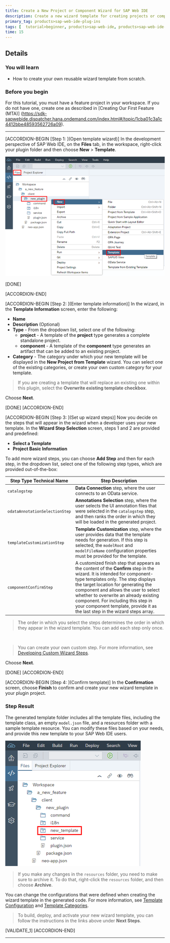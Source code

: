 ```yaml
---
title: Create a New Project or Component Wizard for SAP Web IDE
description: Create a new wizard template for creating projects or components for SAP Web IDE.
primary_tag: products>sap-web-ide-plug-ins
tags: [  tutorial>beginner, products>sap-web-ide, products>sap-web-ide-plug-ins ]
time: 15
---
```



## Details
### You will learn
- How to create your own reusable wizard template from scratch.

### Before you begin
For this tutorial, you must have a feature project in your workspace. If you do not have one, create one as described in [Creating Our First Feature \(MTA\)] (https://sdk-sapwebide.dispatcher.hana.ondemand.com/index.html#/topic/1cba01c3a1c4412bbe48593562726a09).

---

[ACCORDION-BEGIN [Step 1: ](Open template wizard)]
In the development perspective of SAP Web IDE, on the **Files** tab, in the workspace, right-click your plugin folder and then choose **New** > **Template**.

![Directory path](new-create-template.png)


[DONE]

[ACCORDION-END]

[ACCORDION-BEGIN [Step 2: ](Enter template information)]
In the wizard, in the **Template Information** screen, enter the following:

  - **Name**
  - **Description** (Optional)
  - **Type** - From the dropdown list, select one of the following:
    - **project** - A template of the **project** type generates a complete standalone project.
    - **component** - A template of the **component** type generates an artifact that can be added to an existing project.
  - **Category** - The category under which your new template will be displayed in the **New Project from Template** wizard. You can select one of the existing categories, or create your own custom category for your template.

> If you are creating a template that will replace an existing one within this plugin, select the **Overwrite existing template checkbox**.

Choose **Next**.

[DONE]
[ACCORDION-END]


[ACCORDION-BEGIN [Step 3: ](Set up wizard steps)]
Now you decide on the steps that will appear in the wizard when a developer uses your new template. In the **Wizard Step Selection** screen, steps 1 and 2 are provided and predefined:

  - **Select a Template**
  - **Project Basic Information**

To add more wizard steps, you can choose **Add Step** and then for each step, in the dropdown list, select one of the following step types, which are provided out-of-the-box:

Step Type Technical Name | Step Description
-------------------------|--------------------------------------------------------
`catalogstep`  | **Data Connection** step, where the user connects to an OData service.
`odataAnnotationSelectionStep` | **Annotations Selection** step, where the user selects the UI annotation files that were selected in the `catalogstep` step, and then ranks the order in which they will be loaded in the generated project.
`templateCustomizationStep` | **Template Customization** step, where the user provides data that the template needs for generation. If this step is selected, the `modelRoot` and `modelFileName` configuration properties must be provided for the template.
`componentConfirmStep` | A customized finish step that appears as the content of the **Confirm** step in the wizard. It is intended for component-type templates only. The step displays the target location for generating the component and allows the user to select whether to overwrite an already existing component. For including this step in your component template, provide it as the last step in the wizard steps array.

> The order in which you select the steps determines the order in which they appear in the wizard template. You can add each step only once.

<br>

> You can create your own custom step. For more information, see [Developing Custom Wizard Steps](https://sdk-sapwebide.dispatcher.hana.ondemand.com/index.html#/topic/3077337abe2c42b885af557d3ddbedba).

Choose **Next**.

[DONE]
[ACCORDION-END]

[ACCORDION-BEGIN [Step 4: ](Confirm template)]
In the **Confirmation** screen, choose **Finish** to confirm and create your new wizard template in your plugin project.

### Step Result
The generated template folder includes all the template files, including the template class, an empty `model.json` file, and a resources folder with a sample template resource. You can modify these files based on your needs, and provide this new template to your SAP Web IDE users.

![Tree result](tree.png)

> If you make any changes in the `resources` folder, you need to make sure to archive it. To do that, right-click the `resources` folder, and then choose **Archive**.

You can change the configurations that were defined when creating the wizard template in the generated code.
For more information, see [Template Configuration](https://sdk-sapwebide.dispatcher.hana.ondemand.com/index.html#/topic/0fb5b41502d749c6b169fb84eeb3f348) and [Template Categories](https://sdk-sapwebide.dispatcher.hana.ondemand.com/index.html#/topic/0aee14dfc2b2416282ea1ac4decdbac7).

> To build, deploy, and activate your new wizard template, you can follow the instructions in the links above under **Next Steps**.

[VALIDATE_1]
[ACCORDION-END]


---
